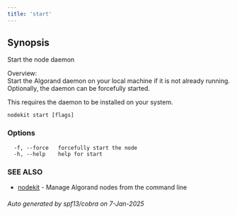 ```yaml
---
title: 'start'
---
```


## Synopsis

Start the node daemon

Overview:  
Start the Algorand daemon on your local machine if it is not already running. Optionally, the daemon can be forcefully started.

This requires the daemon to be installed on your system.

```
nodekit start [flags]
```

### Options

```
  -f, --force   forcefully start the node
  -h, --help    help for start
```

### SEE ALSO

- [nodekit](/nodes/nodekit-reference/commands/nodekit) - Manage Algorand nodes from the command line

###### Auto generated by spf13/cobra on 7-Jan-2025
